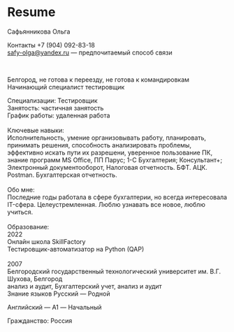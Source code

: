 # Resume
Сафьянникова Ольга


Контакты
 +7 (904) 092-83-18
 <br>
safy-olga@yandex.ru — предпочитаемый способ связи

<br>

Белгород, не готова к переезду, не готова к командировкам
<br>
Начинающий специалист тестировщик
<br>

Специализации:
Тестировщик
<br>
Занятость: частичная занятость
<br>
График работы: удаленная работа
<br>
<br>
Ключевые навыки:
<br>
Исполнительность,
умение организовывать работу, планировать, принимать решения,
способность анализировать проблемы, эффективно искать пути их разрешени,
уверенное пользование ПК, знание программ MS Office,
ПП Парус; 1-С Бухгалтерия; Консультант+; Электронный документооборот,
Налоговая отчетность.
БФТ.
АЦК.
Postman.
Бухгалтерская отчетность.
<br>
<br>
Обо мне:
<br>
Последние годы работала в сфере бухгалтерии, но всегда интересовала IT-сфера. Целеустремленная. Люблю узнавать все новое, люблю учиться.
<br>
<br>
Образование:
<br>
2022
<br>
Онлайн школа SkillFactory
<br>
Тестировщик-автоматизатор на Python (QAP)
<br>
<br>
2007
<br>
Белгородский государственный технологический университет им. В.Г. Шухова, Белгород
<br>
анализ и аудит, Бухгалтерский учет, анализ и аудит
<br>
Знание языков
Русский — Родной
<br>

Английский — A1 — Начальный
<br>

Гражданство: Россия


